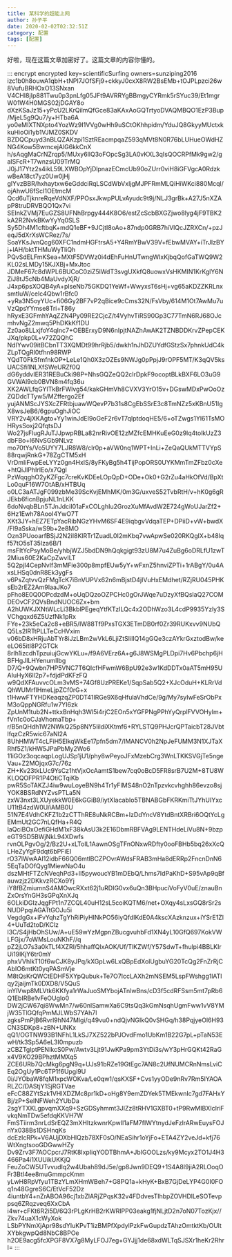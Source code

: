 ```yaml
---
title: 某科学的超能上网
author: 孙子平
date: 2020-02-02T02:32:51Z
category: 配置
tags: [配置]
---
```


好啦，现在这篇文章加密好了。这篇文章的内容你懂的。

<!-- more -->

::: encrypt encrypted key=scientificSurfing owners=sunziping2016
izc1b0h8ouwA1qbH+tNPI7JOfSFj9+ckkyJ0cxX8RW2BsEMb+tOJPLpzci26w8VufuBRHOxO13SNxan
V4CHI8jIp881Twu0p3pnLfg05JFt9AVRRYgBBmgyCYRmk5rSYuc39/Et1mgrW01W4H0MGS02jDGAY8o
dXzKSaJz15+yPcU2LKrQilmQfGce83aKAxAoGQTrtyoDVAQMBQO1EzP3Bup/MjeL5g9Qu7/y+HTba6A
yo0eMIXTNXpto4YozWz9I1VVg0wHh9uSCtOKhhpidm/YduJQ8GkyyMUctxkkuHioOi1yb1VJMZ0SKDV
BZDQCpuyd3nBLQZAKzpi1SztREacmpqaZ593qMVt8N0R76bLUHueOWdHZNG4Kow5BwmcejAlG6kkCnX
h/sAqgMaCrNZrqp5/MUxy6llQ3oFOpcSg3LA0vKXL3qIsQOCRPfMk9gw2/galSFcR+T7wnzsU09TrMQ
J0jJ17Ytz2s4ikL59LXWBOpYjDlpnazECmcUb90oZUrr0viH8iGFVgcA0RdzkwBeA18ct7yz0Uw0jHj
glYvzBBR/hxhaytxw6eGddciRqLSCdWbVxljgMJPFRmMLQiHiWKci880Mcql/ojAhwU6fScI1OEtmcM
Qcd6uTjknreRqeVdNXF/PPOsxJkwpPULvAyudc9t9j/NLJ3grBk+A27J5nXZApP8truDRVBQO1Qx7vi
SEInkZVMj7EuGZS8UFNhBrpgy444K8O6/estZcScbBXGZjwo8lyg4jF9TBK2kA2R2NvkBKwYyYq0SLS
Sy5Dh4M1cftbqK+mdQ1eBF+9JCjtI8oAo+87ndp0GRB7hiVlQcJZRXCn/+pzJeqJ5dXrXsWCRez/7s/
SoaYKsJvnQcg60XFC1ndmHGFtrsA5+Y4RmYBwV39V+fEbwMVAY+iTrJIzBYj+lAH/bktTHMuWyTliQh
PQvSdELFmKSea+MXtF5DVWz0i4dEhFuHnUTwngWIxKjbqQofGaTWQ9W2KL02sLMDy15KJXBj+MxJtoc
JDMeF67c8dWPL6BUCoC0ziZ5lWdT3svgUXkfQ8uowxVsHKMIN1KrKglY6NZiJ8tJ5cNb4MaUvdyXjR/
J4xp6psXOQB4yA+pIseNb75GKDQ1YeWf+WwyxsT6sHj+vg65aKDZZKRLnxsmtIuW/celc4Qbw1rBfc0
+yRa3N5oyYUc+fi06Gy2BF7vP2qBice9cCms32N/FsVby/614M1Ot7AwMu7uVzQpsYYmse8Tri+T86y
hRyxE3GFmhYAqZZN4Py09RE2CjcZ/t4VyhvTiRS90Gp3C77TmN6RJ68OJcmhvNgZ2mwq5PhDKkKf1DU
Zz0ao8LLxjfoY4qInc7+OEBErxyD9N6nIpjtNAZhAwAK2TZNBDDKrvZPepCEKJXq/pkp0L+v72ZQQhC
NdIYwv09itBCbnTT3XQMDt99hrRjb5/dwkh1nJhDZUYdfGStzSx7phnkUdC4kZLpTQgRl0tfhn98RWP
YQdT0Fk5fmfnkOP+LeLe1Qh0X3zOZEs9NWJg0pPpjJ9rOPF5MT/K3qQV5ksUACSfi1NLXfSWeURZf0Q
dG6yddvIER31REBuCki98P+NhsGQZeQQ2clrDpkF9ocoptBLkBXF6LO3uG9GVWAl9cb0BVN8m4fq36u
XK2AWLfqGYITkBrFWlvg54/kakGHmVh8CVXV3YrO15v+DGswMDxPwOoOzZQDdcTTyw5/MZffergo2Ef
yujANMScJYSXcZFRtbjuawWQevP7b31s8CgEbSSrE3c8TmNZz5xKBnU51IgX8wsJeB6/6gpuOghJiOC
VRY2v4jXKAgto+Yy1winJdEl9oGeF2r6vT7qIptdoqHE5/6+oTZwgs1Yl61TsMOHRysSoxj2QfqtsDJ
Wo27jsFlugRJuTJJpwpRBLa82nrRivOE12zMZfcEMHKuEeG0z9lq4tolkUzZ3dbFBo+l6NvSGb9NLvz
mo70tYs/Vo5UYY7LJR8W8/clr0p+aVW0nq1WPT+InLi+ZeQaQUkMTTVYpS88rqwjRnkG+78ZgCTM5xH
VrDmIiFwpEeLYYz0gn4HxlS/8yFKyBg5h4TijPopORS0UYKMmTmZFbz0cXe+htQiJlPhIrIEo/x7Qgl
PzWqqghO2yKZFgc7creKvKDEeLOpQpD+ODe+Ok0+G2rZu4aHkOfVd/BpXtLo0quF16W7OtAB/xHTBUq
o0LC3aATJgF099zbMe39ScKvjEMhMK/0m3G/uxveS52TvbRtH/v+hK0g6gRJEkb6ficnBpjuNL1nLKK
6doNvqbBLn5TJnJdciI01aFxCOLghIu2GrozXuMfAvdW2E724gWoUJarZf2+6Hz1Ewh78AooI4YwO7T
XKt3JY+hEZ7ETpYacRibNGzYHvM6SF4E9iqbgvVdqaTEP+DPiiD+vW+bwdX/Fl9aSska/wS9b+2e8MO
Ozn3PUooarfBSjJ2N2iI8KlRTr1ZuadL0I2mKbq7vwApwSe020RKQglX+b48lqf57tO5sT35Iza6B/1
msFItYcPsyMoBe/yhbjWZJ5bdDN9hQqkgigt93zU8M7u4ZuBg6oDRLfU1zwT2Mius60E2KaCpZwvILT
5Q2pjI4CepNvIf3mMFie300p8mpfEUw5yY+wFxnZ5hnviZPTi+1rABgY/0u4AxsLHSq0dnR8Ek3ygFs
v6PsZqtvvQzFMgTcK7iBnVUPVx62n6mBjstD4jIVuHxEMdhet/RZjRU045PHKsEb2rEZ2Am9IaaJKo7
pFho8E0Q0OPcdzdM+oUqDQzoOZPCHc0gOrJWqe7uDzyXfBQsIaQ27COMDEOvCF2QVsBndNUOC6Zx+bm
A2hUWKJXNtWLcLi3BkblPEgeqYtfKTzILQc4x2ODhWzo3L4cdP9935Yzly3SVChgqxd6Z5UzfNk1pRx
FYe+23k5eCa2c8+eBR5/IW88Tf9PxsTGX3ETmDB0rf0Zr39RUKxvv9NUbQQ5Ls2lRTtPLLTeCcHVxim
v06bD8xHRjuAbTYr8iJzLBm2wVkL6LjiZtSIilIQ14gGQe3czAYkrGxztodBw/keeLO65itI8P2GTCk
8rIh1izcdhTpzuiujGcwYKLu+/f9A6VErz6A+g6J8WSMgPLDpi7Hv6Pbchp6jHBFHgJlLHYenumllbg
D7/Q+9Qwbn7HP5VNC7T6QIcfHFwmW6BpU92e3w1KdDDTx0aAT5mH95UAIuHyX6ll2p7+fdjdPdKFzFQ
w9QdXFAuvvcOLm3vMS+74Gf8UzPREKe1/SqpSab5Q2+XJcOduH+KLRrVdQhWUMrflHmeLjpZCf0rG+x
t1HwwFTYHDKeaqzqZP0DT41IRGe9X6qHfulaVhdCe/9g/My7syIwFeSrObPxM3oQppNGRfu1w7YI6zk
ZpUnM1tub2N+ttkxBnHqh3Wl5i4rjC2EOn5xYGFPNgPPhYyQrplFVVOHylm+fVn1c0oCJaVhomaTbp+
r/B5nQHdh1W2NWkQ25p8NY5lildiXKtmf6+RYLSTQ9PHJcrQPTaicbT28JVbtlfqzCzR5wic67aNl2A
8UhHMWT4cLFiH5ElkqWkEe17pfn5dm7/lMANCV0h2NpJeFUMM3N1XJTaXRhf5Z1/kHW5JPaPbMy2Wo6
11iGOz3oqcaqpLogUJSp1jU1/phy8wPeyoJFxMzebCrg3WnLTKKSVGjTe5ngeVau+Z2MOjqxG7c/76z
ZH+Kv23tkLUc9YsCz1htVjxOcAamtS1bew7cq0oBcD5FR8srB7U2M+8TU8WKLOQOFPR1P4OtiCTqiKb
pwR5SoTAKZJ4iw9wuLoyeBN9h4Tr1yFlMS48nO2nTpzvkcvhghh86evzo8sjYOK8BSRdNYZvsPTLa5N
zxW3nxt3LXUyekkW0E6kGGiB9/iytXlacabIo5TBNABGbFKRKmiTtJYhUIYxcU11tB4zdW0U/iAMB0U
51N7E4VdhCKFZ1b2zCTThRE8uNkRCBm+IzDdYncV8YtdBntXRBri6OQtYcLgEMmUt2GC7nLQfHa+R4Q
IaQciBOxOefiGHdM1xF38kAsU3k2E16DbmRBFVAg9LENTHdeLiVu8N+9bzpeGT9SD5BWjNkL94XDwfs
rvnOLPgvOg/2/Bz2U+xLToIL1AawnOSgTFnONxwRDfty0ooFBHb5bq26xXcQLHeZyYgF9dqt6bPFiEI
rO37lWwAAI12idbF66Q06mtlBCZPOvrAWdsFRAB3mHa8dERRp2FncnDnN65EqTaDOfQyg1MiewNaO4u
dszMHtFTZcNVeqhPd3+ll5pywoucYB1mDEbQ/Lhms7IdPaKhD+S95vAp9qBfauwzjz2DKkvzRCXo9Yj
iY8fBZmiumnS4AMOwcRXxt62j1uRDIG0vx6uQn3BHpuciVoFyV0uE/znauBnZxOrsYnGH3sGPqXnXJq
6OLkiDGIzJqgFPt1n7ZCQL40uH12sL5coiKQTM6/net+OXqy4sLxsGQ8rSr2sNUDPpqiAGATtGOJu5i
VegdgGx+iFvYqhzTgYhRiPiyHINkPO56iyQfdIKdE0A4kscXAzknzux+iYSrE1Zl4+UuTd2toD/KClz
l3C/S4jHbOhSUw/A+uE59wYzMgpnZBucgvuhbFd1XN4yL10GfQ697KokVWLFGjx/7oWMsLouNKhF//q
pZ2jLO7s3a0kTLf4XZRI/5hhaffQlxAOK/Uf/TlKZWf/Y57SdwT+fhulpi4BBLKIrUi19lKjY6tr0mY
phxVVhlkT10f6wCJK8yJPq/kXGpLw6LxQBpEdXolUgbuYG20TcQg2FnZrRjCAbIO6mtKt0yqPASmVje
M8tQsKrQWCtEDHF5XYpQubuk+Te7O7IccLAXh2mNSEM5LspFWshgg1lATlqy2jaijmTk0DXD8/V5QuS
inYlVwp8MLVtk6KKfya1rWaJuoSMYbojATnlwBns/cD3f5cdRFSsm5mt7pRb6Q1EbIRBe1vFeOUgIo0
DW2jCW67qi8WwMn7/w60nlSamwXa6C9tsQq3kGmNsqhUgmFww1vV8YMjW35TlGQfqPmMJLWbS7YAh7l
zgksPmPjB6Rvrl9hN47Mlgi/q49vu0+ndQjvNGIkQ0vSHGq/h38PqjyeOl6H93CN3SDKp8+zBN+UNKx
qQ1/OGTNW93B1NFhL1LkSJ7XZ522bPJOvdFmo1UbKm1B22G7pL+pTaN53EwH/tk3Sp5A6eL3I0mpuzb
zCBZTglptPENIkcS0Pw/Awtv3Ljt91JwKPa9pm3YtDi3s/wY3pHrGQKt42RaGx4V9KO29BPhztMMXq5
ZCE6URb7QcMkg6pgN9q+UJs91bRZe19GtEgc7AN8c2UfNUMCRnNmsLviCEq2OgUy1Pc6TP1f6Upgi9U
0i/JYObaW8fqM1xpcWOKva/Le0qw1/qsKXSF+Cvs1yyODe9nRv7Rm5IYAOARLZC/DAStjY1SjRGTVae
eFcC88ZYtSzk1VHIXDZMc8pr1kD+oHg8Y9emZDYek5TMEkwnIc7gd7FAHxYBj/zP+SelNFWeh2YUbDa
2sgYTXKLgpvqmXXq9+SzGDSyhmmt3JIZz8tRHV1GXBT0+tP9RwMIBXIcIriFvkqNmTDw5efdqKKVH7W
FmSTiirm3nrLdSrEQZ3mXHltzkwnrKpwIl1aFM7fIWYtnydJeFzlrARwEuysFOJnYx038Bs1DSHnqKs
dcEzIcRPk+V6AUjDXbHlQzb78XF0sO/NEaSihr1oYjFo+ETA4ZY2veJd+kfj76WtXngtsooGDGwwHZy
Dv9Zrv3F7AOCpcrJ7RtK8IxpIiqYODTBhmA+JbIGOOLzs/ky9Mcyx2TO1J4H3466Pa4i1XUUikUKKjQ
FeuZoCW5UTvvudIq2w4Ubah89dJ5e/gp8Jwn9DEQ9+1S4A8I9jiA2RLOoqOFr3BtI4ee8muGmmpcKmm
yLwH8RpVfyu1TBzYLmXHmWBeh7+G8PQ1a+kHyK+BxB7GjDeLYP4G0I0FOq1n48GgreS6C/EtVcF52Dz
4iuntbY4+nZrABOA96cj1xbZlARjZPqsK32v4FDdvesTlhbpZOVHDlLeSOTevppsq6ZRqzveq6XxCbA
i4wr+cFKt6R2i5D/6Q3rPLgKrHB2rKWRIPP03eakg1fjNLjtD2n7oN07TozKjx//Zkv74uaX1cWyXok
LSbPYNmXjApr98sdYIuKPvT1izBMPfXpdylPzkFwGupdzTAhzOmtktKb/OUltXYbkgwpQd8NbC8BPOe
h2OE9acg5fcXPGF8VX7g8MyLFOJ7eg+GYJjj1de68xdWLTqSJSXr1heKr2RhrI=
:::
